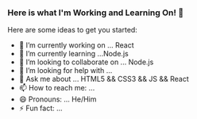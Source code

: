 ### Here is what I'm Working and Learning On! 👋




Here are some ideas to get you started:

- 🔭 I’m currently working on ... React
- 🌱 I’m currently learning ...Node.js
- 👯 I’m looking to collaborate on ... Node.js
- 🤔 I’m looking for help with ... 
- 💬 Ask me about ... HTML5 && CSS3 && JS && React
- 📫 How to reach me: ...
- 😄 Pronouns: ... He/Him
- ⚡ Fun fact: ...

